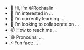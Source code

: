 - 👋 Hi, I’m @Rochaalin
- 👀 I’m interested in ...
- 🌱 I’m currently learning ...
- 💞️ I’m looking to collaborate on ...
- 📫 How to reach me ...
- 😄 Pronouns: ...
- ⚡ Fun fact: ...

<!---
Rochaalin/Rochaalin is a ✨ special ✨ repository because its `README.md` (this file) appears on your GitHub profile.
You can click the Preview link to take a look at your changes.
---


00020101021226850014br.gov.bcb.pix2563pix.santander.com.br/qr/v2/99d20d97-54da-4efb-8f6d-64d6a61f255b520400005303986540566.475802BR5906SHOPEE6009SAO PAULO62070503***630476E3
